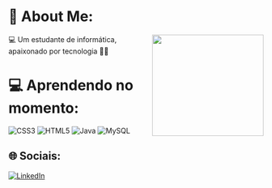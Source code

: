 # 💫 About Me:
<img align="right" width="220" height="200" src="https://github.com/MateusWarmling/MateusWarmling/assets/165968282/a9f06fcf-205f-4f56-aef6-a4b4729f591f">

💻 Um estudante de informática, apaixonado por tecnologia 👨‍💻


# 💻 Aprendendo no momento:

![CSS3](https://img.shields.io/badge/css3-%231572B6.svg?style=for-the-badge&logo=css3&logoColor=white) ![HTML5](https://img.shields.io/badge/html5-%23E34F26.svg?style=for-the-badge&logo=html5&logoColor=white) ![Java](https://img.shields.io/badge/java-%23ED8B00.svg?style=for-the-badge&logo=openjdk&logoColor=white) ![MySQL](https://img.shields.io/badge/mysql-%2300000f.svg?style=for-the-badge&logo=mysql&logoColor=white) 


## 🌐 Sociais:
[![LinkedIn](https://img.shields.io/badge/LinkedIn-%230077B5.svg?logo=linkedin&logoColor=white)](https://www.linkedin.com/in/mateus-warmling-a375b12b2/) 

<!-- Proudly created with GPRM ( https://gprm.itsvg.in ) -->




